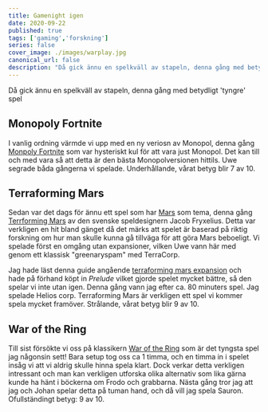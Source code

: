 ```yaml
---
title: Gamenight igen
date: 2020-09-22
published: true
tags: ['gaming','forskning']
series: false
cover_image: ./images/warplay.jpg
canonical_url: false
description: "Då gick ännu en spelkväll av stapeln, denna gång med betydligt 'tyngre' spel"
---
```


Då gick ännu en spelkväll av stapeln, denna gång med betydligt 'tyngre' spel

## Monopoly Fortnite

I vanlig ordning värmde vi upp med en ny veriosn av Monopol, denna gång [Monpoly Fortnite](https://www.boardgame-news.com/reviews/details/monopoly-fortnite) som var hysteriskt kul för att vara just Monopol. Det kan till och med vara så att detta är den bästa Monopolversionen hittils. Uwe segrade båda gångerna vi spelade. Underhållande, vårat betyg blir 7 av 10.

## Terraforming Mars

Sedan var det dags för ännu ett spel som har [Mars](https://en.wikipedia.org/wiki/Mars) som tema, denna gång [Terrforming Mars](https://www.boardgame-news.com/reviews/details/terraforming-mars) av den svenske speldesignern Jacob Fryxelius. Detta var verkligen en hit bland gänget då det märks att spelet är baserad på riktig forskning om hur man skulle kunna gå tillväga för att göra Mars beboeligt.
Vi spelade först en omgång utan expansioner, vilken Uwe vann här med genom ett klassisk "greenaryspam" med TerraCorp.

Jag hade läst denna guide angående [terraforming mars expansion](https://www.boardgame-news.com/top/terraforming-mars-expansions) och hade på förhand köpt in *Prelude* vilket gjorde spelet mycket bättre, så den spelar vi inte utan igen. Denna gång vann jag efter ca. 80 minuters spel. Jag spelade Helios corp.
Terraforming Mars är verkligen ett spel vi kommer spela mycket framöver. Strålande, vårat betyg blir 9 av 10.

## War of the Ring

Till sist försökte vi oss på klassikern [War of the Ring](https://boardgamegeek.com/boardgame/115746/war-ring-second-edition) som är det tyngsta spel jag någonsin sett! Bara setup tog oss ca 1 timma, och en timma in i spelet insåg vi att vi aldrig skulle hinna spela klart. Dock verkar detta verkligen intressant och man kan verkligen utforska olika alternativ som lika gärna kunde ha hänt i böckerna om Frodo och grabbarna. Nästa gång tror jag att jag och Johan spelar detta på tuman hand, och då vill jag spela Sauron. Ofullständingt betyg: 9 av 10.

